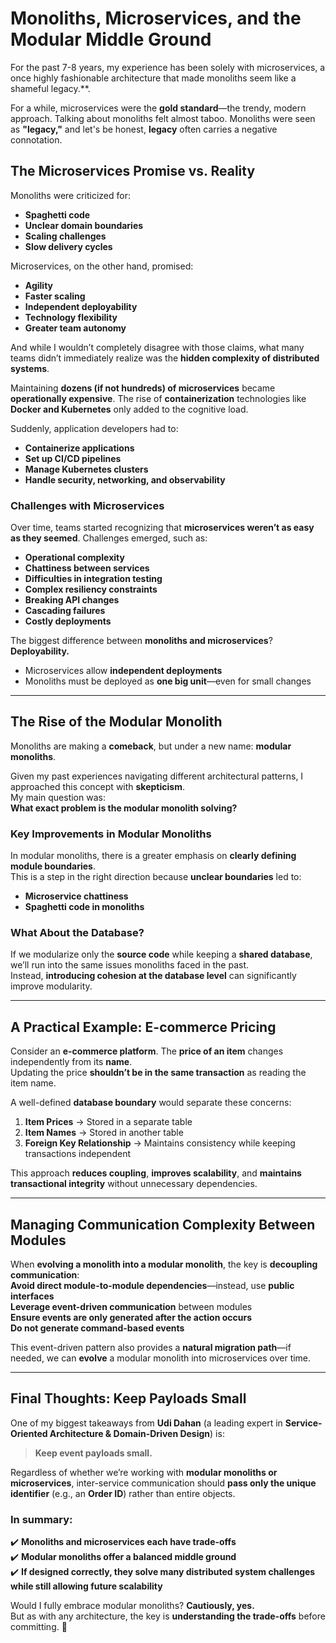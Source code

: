 # **Monoliths, Microservices, and the Modular Middle Ground**

For the past 7-8 years, my experience has been solely with microservices, a once highly fashionable architecture that made monoliths seem like a shameful legacy.**. 

For a while, microservices were the **gold standard**—the trendy, modern approach. Talking about monoliths felt almost taboo. Monoliths were seen as **"legacy,"** and let's be honest, **legacy** often carries a negative connotation.  

## **The Microservices Promise vs. Reality**  

Monoliths were criticized for:  
- **Spaghetti code**  
- **Unclear domain boundaries**  
- **Scaling challenges**  
- **Slow delivery cycles**  

Microservices, on the other hand, promised:  
- **Agility**  
- **Faster scaling**  
- **Independent deployability**  
- **Technology flexibility**  
- **Greater team autonomy**  

And while I wouldn’t completely disagree with those claims, what many teams didn’t immediately realize was the **hidden complexity of distributed systems**.  

Maintaining **dozens (if not hundreds) of microservices** became **operationally expensive**. The rise of **containerization** technologies like **Docker and Kubernetes** only added to the cognitive load.  

Suddenly, application developers had to:  
- **Containerize applications**  
- **Set up CI/CD pipelines**  
- **Manage Kubernetes clusters**  
- **Handle security, networking, and observability**  

### **Challenges with Microservices**  

Over time, teams started recognizing that **microservices weren’t as easy as they seemed**. Challenges emerged, such as:  
- **Operational complexity**  
- **Chattiness between services**  
- **Difficulties in integration testing**  
- **Complex resiliency constraints**  
- **Breaking API changes**  
- **Cascading failures**  
- **Costly deployments**  

The biggest difference between **monoliths and microservices**? **Deployability.**  
- Microservices allow **independent deployments**  
- Monoliths must be deployed as **one big unit**—even for small changes  

---

## **The Rise of the Modular Monolith**  

Monoliths are making a **comeback**, but under a new name: **modular monoliths**.  

Given my past experiences navigating different architectural patterns, I approached this concept with **skepticism**.  
My main question was:  
**What exact problem is the modular monolith solving?**  

### **Key Improvements in Modular Monoliths**
In modular monoliths, there is a greater emphasis on **clearly defining module boundaries**.  
This is a step in the right direction because **unclear boundaries** led to:
- **Microservice chattiness**  
- **Spaghetti code in monoliths**  

### **What About the Database?**
If we modularize only the **source code** while keeping a **shared database**, we’ll run into the same issues monoliths faced in the past.  
Instead, **introducing cohesion at the database level** can significantly improve modularity.  

---

## **A Practical Example: E-commerce Pricing**  

Consider an **e-commerce platform**. The **price of an item** changes independently from its **name**.  
Updating the price **shouldn’t be in the same transaction** as reading the item name.  

A well-defined **database boundary** would separate these concerns:  
1. **Item Prices** → Stored in a separate table  
2. **Item Names** → Stored in another table  
3. **Foreign Key Relationship** → Maintains consistency while keeping transactions independent  

This approach **reduces coupling**, **improves scalability**, and **maintains transactional integrity** without unnecessary dependencies.  

---

## **Managing Communication Complexity Between Modules**  

When **evolving a monolith into a modular monolith**, the key is **decoupling communication**:  
**Avoid direct module-to-module dependencies**—instead, use **public interfaces**  
**Leverage event-driven communication** between modules  
**Ensure events are only generated after the action occurs**  
**Do not generate command-based events**  

This event-driven pattern also provides a **natural migration path**—if needed, we can **evolve** a modular monolith into microservices over time.  

---

## **Final Thoughts: Keep Payloads Small**  

One of my biggest takeaways from **Udi Dahan** (a leading expert in **Service-Oriented Architecture & Domain-Driven Design**) is:  

> **Keep event payloads small.**  

Regardless of whether we’re working with **modular monoliths or microservices**, inter-service communication should **pass only the unique identifier** (e.g., an **Order ID**) rather than entire objects.  

### **In summary:**  
✔️ **Monoliths and microservices each have trade-offs**  
✔️ **Modular monoliths offer a balanced middle ground**  
✔️ **If designed correctly, they solve many distributed system challenges while still allowing future scalability**  

Would I fully embrace modular monoliths? **Cautiously, yes.**  
But as with any architecture, the key is **understanding the trade-offs** before committing. 🚀  
